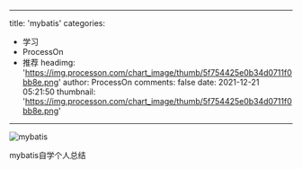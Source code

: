 
---
title: 'mybatis'
categories: 
 - 学习
 - ProcessOn
 - 推荐
headimg: 'https://img.processon.com/chart_image/thumb/5f754425e0b34d0711f0bb8e.png'
author: ProcessOn
comments: false
date: 2021-12-21 05:21:50
thumbnail: 'https://img.processon.com/chart_image/thumb/5f754425e0b34d0711f0bb8e.png'
---

<div>   
<img class="thumb" alt="mybatis" src="https://img.processon.com/chart_image/thumb/5f754425e0b34d0711f0bb8e.png" referrerpolicy="no-referrer">
<p>mybatis自学个人总结</p>  
</div>
            